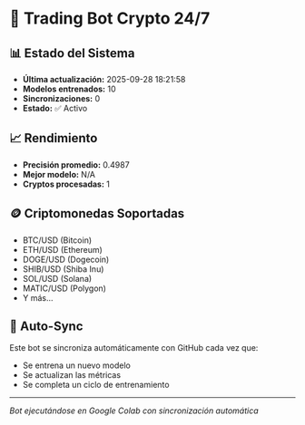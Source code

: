 # 🤖 Trading Bot Crypto 24/7

## 📊 Estado del Sistema

- **Última actualización:** 2025-09-28 18:21:58
- **Modelos entrenados:** 10
- **Sincronizaciones:** 0
- **Estado:** ✅ Activo

## 📈 Rendimiento


- **Precisión promedio:** 0.4987
- **Mejor modelo:** N/A
- **Cryptos procesadas:** 1

## 🪙 Criptomonedas Soportadas

- BTC/USD (Bitcoin)
- ETH/USD (Ethereum)
- DOGE/USD (Dogecoin)
- SHIB/USD (Shiba Inu)
- SOL/USD (Solana)
- MATIC/USD (Polygon)
- Y más...

## 🔄 Auto-Sync

Este bot se sincroniza automáticamente con GitHub cada vez que:
- Se entrena un nuevo modelo
- Se actualizan las métricas
- Se completa un ciclo de entrenamiento

---
*Bot ejecutándose en Google Colab con sincronización automática*
